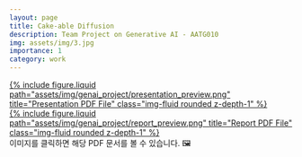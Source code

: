 ```yaml
---
layout: page
title: Cake-able Diffusion
description: Team Project on Generative AI - AATG010
img: assets/img/3.jpg
importance: 1
category: work
---
```



<div class="row justify-content-sm-center">
    <div class="col-sm-8 mt-3 mt-md-0">
        <a href="/assets/pdf/genai_presentation.pdf" target="_blank">
            {% include figure.liquid path="assets/img/genai_project/presentation_preview.png" title="Presentation PDF File" class="img-fluid rounded z-depth-1" %}
        </a>
    </div>
    <div class="col-sm-4 mt-3 mt-md-0">
        <a href="/assets/pdf/genai_report.pdf" target="_blank">
            {% include figure.liquid path="assets/img/genai_project/report_preview.png" title="Report PDF File" class="img-fluid rounded z-depth-1" %}
        </a>
    </div>
</div>
<div class="caption">
    이미지를 클릭하면 해당 PDF 문서를 볼 수 있습니다. 🖼️
</div>

